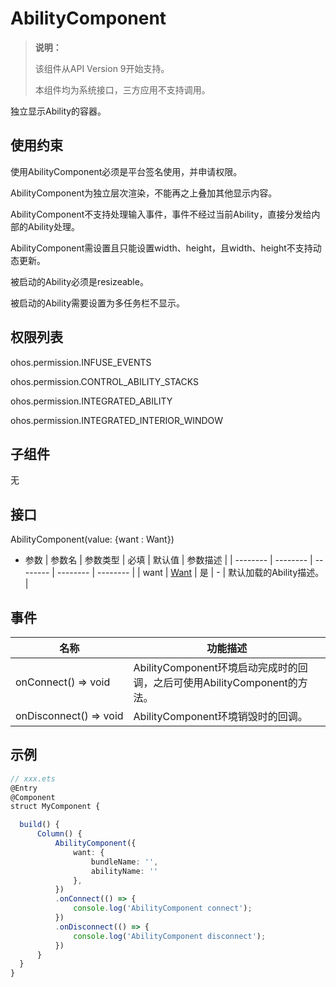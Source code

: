 # AbilityComponent

>  **说明：**
>
>  该组件从API&nbsp;Version&nbsp;9开始支持。
>
>  本组件均为系统接口，三方应用不支持调用。


独立显示Ability的容器。

## 使用约束

使用AbilityComponent必须是平台签名使用，并申请权限。

AbilityComponent为独立层次渲染，不能再之上叠加其他显示内容。

AbilityComponent不支持处理输入事件，事件不经过当前Ability，直接分发给内部的Ability处理。

AbilityComponent需设置且只能设置width、height，且width、height不支持动态更新。

被启动的Ability必须是resizeable。

被启动的Ability需要设置为多任务栏不显示。

## 权限列表

ohos.permission.INFUSE_EVENTS

ohos.permission.CONTROL_ABILITY_STACKS

ohos.permission.INTEGRATED_ABILITY

ohos.permission.INTEGRATED_INTERIOR_WINDOW


## 子组件

无


## 接口

AbilityComponent(value: {want : Want})

- 参数
  | 参数名 | 参数类型 | 必填 | 默认值 | 参数描述 |
  | -------- | -------- | -------- | -------- | -------- |
  | want | [Want](../../reference/apis/js-apis-application-Want.md) | 是 | - | 默认加载的Ability描述。 |


## 事件

| 名称 | 功能描述 |
| -------- | -------- |
| onConnect()&nbsp;=&gt;&nbsp;void | AbilityComponent环境启动完成时的回调，之后可使用AbilityComponent的方法。 |
| onDisconnect()&nbsp;=&gt;&nbsp;void | AbilityComponent环境销毁时的回调。 |


## 示例

```ts
// xxx.ets
@Entry
@Component
struct MyComponent {

  build() {
      Column() {
          AbilityComponent({
              want: {
                  bundleName: '',
                  abilityName: ''
              },
          })
          .onConnect(() => {
              console.log('AbilityComponent connect');
          })
          .onDisconnect(() => {
              console.log('AbilityComponent disconnect');
          })
      }
  }
}
```
